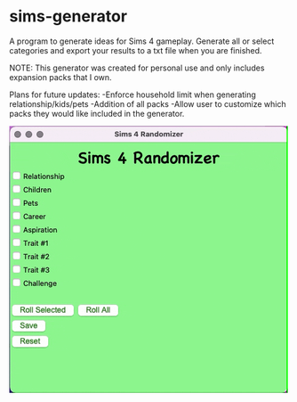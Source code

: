 # sims-generator

A program to generate ideas for Sims 4 gameplay. Generate all or select categories and export your results to a txt file when you are finished. 

NOTE: This generator was created for personal use and only includes expansion packs that I own. 

Plans for future updates: 
-Enforce household limit when generating relationship/kids/pets
-Addition of all packs
-Allow user to customize which packs they would like included in the generator.

![](s4random.gif)

